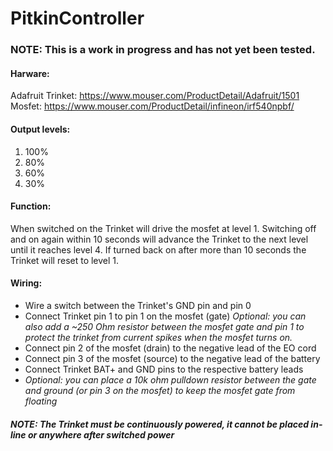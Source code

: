 # PitkinController

### NOTE: This is a work in progress and has not yet been tested.

#### Harware:
Adafruit Trinket: https://www.mouser.com/ProductDetail/Adafruit/1501  
Mosfet: https://www.mouser.com/ProductDetail/infineon/irf540npbf/

#### Output levels:
1. 100%
2. 80%
3. 60%
4. 30%

#### Function:
When switched on the Trinket will drive the mosfet at level 1.  Switching off and on again within 10 seconds will advance the Trinket to the next level until it reaches level 4.  If turned back on after more than 10 seconds the Trinket will reset to level 1.

#### Wiring:
  * Wire a switch between the Trinket's GND pin and pin 0
  * Connect Trinket pin 1 to pin 1 on the mosfet (gate) *Optional: you can also add a ~250 Ohm resistor between the mosfet gate and pin 1 to protect the trinket from current spikes when the mosfet turns on.*
  * Connect pin 2 of the mosfet (drain) to the negative lead of the EO cord
  * Connect pin 3 of the mosfet (source) to the negative lead of the battery
  * Connect Trinket BAT+ and GND pins to the respective battery leads
  * *Optional: you can place a 10k ohm pulldown resistor between the gate and ground (or pin 3 on the mosfet) to keep the mosfet gate from floating*
##### NOTE: The Trinket must be continuously powered, it cannot be placed in-line or anywhere after switched power
